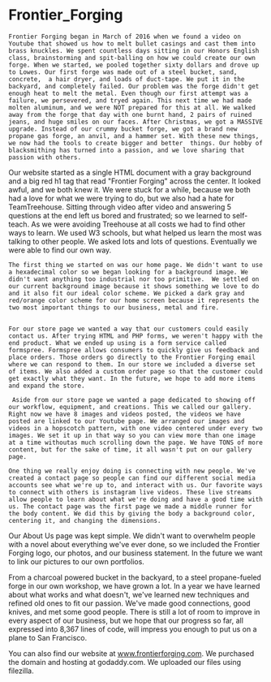 # Frontier_Forging  
    
    
    Frontier Forging began in March of 2016 when we found a video on Youtube that showed us how to melt bullet casings and cast them into brass knuckles. We spent countless days sitting in our Honors English class, brainstorming and spit-balling on how we could create our own forge. When we started, we pooled together sixty dollars and drove up to Lowes. Our first forge was made out of a steel bucket, sand, concrete,  a hair dryer, and loads of duct-tape. We put it in the backyard, and completely failed. Our problem was the forge didn't get enough heat to melt the metal. Even though our first attempt was a failure, we persevered, and tryed again. This next time we had made molten aluminum, and we were NOT prepared for this at all. We walked away from the forge that day with one burnt hand, 2 pairs of ruined jeans, and huge smiles on our faces. After Christmas, we got a MASSIVE upgrade. Instead of our crummy bucket forge, we got a brand new propane gas forge, an anvil, and a hammer set. With these new things, we now had the tools to create bigger and better  things. Our hobby of blacksmithing has turned into a passion, and we love sharing that passion with others.
    
    
   Our website started as a single HTML document with a gray background and a big red h1 tag that read "Frontier Forging" across the center. It looked awful, and we both knew it. We were stuck for a while, because we both had a love for what we were trying to do, but we also had a hate for TeamTreehouse. Sitting through video after video and answering 5 questions at the end left us bored and frustrated; so we learned to self-teach. As we were avoiding Treehouse at all costs we had to find other ways to learn. We used W3 schools, but what helped us learn the most was talking to other people. We asked lots and lots of questions. Eventually we were able to find our own way.
    
    
    The first thing we started on was our home page. We didn't want to use a hexadecimal color so we began looking for a background image. We didn't want anything too industrial nor too primitive.  We settled on our current background image because it shows something we love to do and it also fit our ideal color scheme. We picked a dark gray and red/orange color scheme for our home screen because it represents the two most important things to our business, metal and fire. 
    
    
    For our store page we wanted a way that our customers could easily contact us. After trying HTML and PHP forms, we weren't happy with the end product. What we ended up using is a form service called formspree. Formspree allows consumers to quickly give us feedback and place orders. Those orders go directly to the Frontier Forging email where we can respond to them. In our store we included a diverse set of items. We also added a custom order page so that the customer could get exactly what they want. In the future, we hope to add more items and expand the store.
    
     Aside from our store page we wanted a page dedicated to showing off our workflow, equipment, and creations. This we called our gallery. Right now we have 8 images and videos posted, the videos we have posted are linked to our Youtube page. We arranged our images and videos in a hopscotch pattern, with one video centered under every two images. We set it up in that way so you can view more than one image at a time withoutas much scrolling down the page. We have TONS of more content, but for the sake of time, it all wasn't put on our gallery page. 
    
    One thing we really enjoy doing is connecting with new people. We've created a contact page so people can find our different social media accounts see what we're up to, and interact with us. Our favorite ways to connect with others is instagram live videos. These live streams allow people to learn about what we're doing and have a good time with us. The contact page was the first page we made a middle runner for the body content. We did this by giving the body a background color, centering it, and changing the dimensions.
    
  Our About Us page was kept simple. We didn't want to overwhelm people with a novel about everything we've ever done, so we included the Frontier Forging logo, our photos, and our business statement. In the future we want to link our pictures to our own portfolios. 
    
  From a charcoal powered bucket in the backyard, to a steel propane-fueled forge in our own workshop, we have grown a lot. In a year we have learned about what works and what doesn't, we've learned new techniques and refined old ones to fit our passion. We've made good connections, good knives, and met some good people. There is still a lot of room to improve in every aspect of our business, but we hope that our progress so far, all expressed into 8,367 lines of code, will impress you enough to put us on a plane to San Francisco. 
    
    
 You can also find our website at www.frontierforging.com.
 We purchased the domain and hosting at godaddy.com. We uploaded our files using filezilla. 

